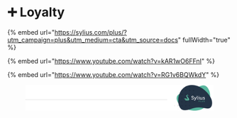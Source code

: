 # ➕ Loyalty

{% embed url="https://sylius.com/plus/?utm_campaign=plus&utm_medium=cta&utm_source=docs" fullWidth="true" %}

{% embed url="https://www.youtube.com/watch?v=kAR1wO6FFnI" %}

{% embed url="https://www.youtube.com/watch?v=RG1v6BQWkdY" %}

<div data-full-width="true"><figure><img src="../../.gitbook/assets/banner.png" alt=""><figcaption></figcaption></figure></div>
